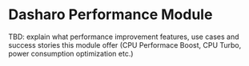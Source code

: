 # Dasharo Performance Module

TBD: explain what performance improvement features, use cases and success stories this module offer (CPU Performace Boost, CPU Turbo, power consumption optimization etc.)
